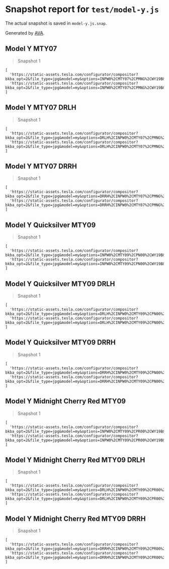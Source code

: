# Snapshot report for `test/model-y.js`

The actual snapshot is saved in `model-y.js.snap`.

Generated by [AVA](https://avajs.dev).

## Model Y MTY07

> Snapshot 1

    [
      'https://static-assets.tesla.com/configurator/compositor?bkba_opt=2&file_type=jpg&model=my&options=INPW0%2CMTY07%2CPMNG%2CWY19B&size=800&view=STUD_3QTR',
      'https://static-assets.tesla.com/configurator/compositor?bkba_opt=2&file_type=jpg&model=my&options=INPW0%2CMTY07%2CPMNG%2CWY19B&size=800&view=STUD_SEAT',
    ]

## Model Y MTY07 DRLH

> Snapshot 1

    [
      'https://static-assets.tesla.com/configurator/compositor?bkba_opt=2&file_type=jpg&model=my&options=DRLH%2CINPW0%2CMTY07%2CPMNG%2CWY19B&size=800&view=STUD_3QTR',
      'https://static-assets.tesla.com/configurator/compositor?bkba_opt=2&file_type=jpg&model=my&options=DRLH%2CINPW0%2CMTY07%2CPMNG%2CWY19B&size=800&view=STUD_SEAT',
    ]

## Model Y MTY07 DRRH

> Snapshot 1

    [
      'https://static-assets.tesla.com/configurator/compositor?bkba_opt=2&file_type=jpg&model=my&options=DRRH%2CINPW0%2CMTY07%2CPMNG%2CWY19B&size=800&view=STUD_3QTR',
      'https://static-assets.tesla.com/configurator/compositor?bkba_opt=2&file_type=jpg&model=my&options=DRRH%2CINPW0%2CMTY07%2CPMNG%2CWY19B&size=800&view=STUD_SEAT',
    ]

## Model Y Quicksilver MTY09

> Snapshot 1

    [
      'https://static-assets.tesla.com/configurator/compositor?bkba_opt=2&file_type=jpg&model=my&options=INPW0%2CMTY09%2CPN00%2CWY19B&size=800&view=STUD_3QTR',
      'https://static-assets.tesla.com/configurator/compositor?bkba_opt=2&file_type=jpg&model=my&options=INPW0%2CMTY09%2CPN00%2CWY19B&size=800&view=STUD_SEAT',
    ]

## Model Y Quicksilver MTY09 DRLH

> Snapshot 1

    [
      'https://static-assets.tesla.com/configurator/compositor?bkba_opt=2&file_type=jpg&model=my&options=DRLH%2CINPW0%2CMTY09%2CPN00%2CWY19B&size=800&view=STUD_3QTR',
      'https://static-assets.tesla.com/configurator/compositor?bkba_opt=2&file_type=jpg&model=my&options=DRLH%2CINPW0%2CMTY09%2CPN00%2CWY19B&size=800&view=STUD_SEAT',
    ]

## Model Y Quicksilver MTY09 DRRH

> Snapshot 1

    [
      'https://static-assets.tesla.com/configurator/compositor?bkba_opt=2&file_type=jpg&model=my&options=DRRH%2CINPW0%2CMTY09%2CPN00%2CWY19B&size=800&view=STUD_3QTR',
      'https://static-assets.tesla.com/configurator/compositor?bkba_opt=2&file_type=jpg&model=my&options=DRRH%2CINPW0%2CMTY09%2CPN00%2CWY19B&size=800&view=STUD_SEAT',
    ]

## Model Y Midnight Cherry Red MTY09

> Snapshot 1

    [
      'https://static-assets.tesla.com/configurator/compositor?bkba_opt=2&file_type=jpg&model=my&options=INPW0%2CMTY09%2CPR00%2CWY19B&size=800&view=STUD_3QTR',
      'https://static-assets.tesla.com/configurator/compositor?bkba_opt=2&file_type=jpg&model=my&options=INPW0%2CMTY09%2CPR00%2CWY19B&size=800&view=STUD_SEAT',
    ]

## Model Y Midnight Cherry Red MTY09 DRLH

> Snapshot 1

    [
      'https://static-assets.tesla.com/configurator/compositor?bkba_opt=2&file_type=jpg&model=my&options=DRLH%2CINPW0%2CMTY09%2CPR00%2CWY19B&size=800&view=STUD_3QTR',
      'https://static-assets.tesla.com/configurator/compositor?bkba_opt=2&file_type=jpg&model=my&options=DRLH%2CINPW0%2CMTY09%2CPR00%2CWY19B&size=800&view=STUD_SEAT',
    ]

## Model Y Midnight Cherry Red MTY09 DRRH

> Snapshot 1

    [
      'https://static-assets.tesla.com/configurator/compositor?bkba_opt=2&file_type=jpg&model=my&options=DRRH%2CINPW0%2CMTY09%2CPR00%2CWY19B&size=800&view=STUD_3QTR',
      'https://static-assets.tesla.com/configurator/compositor?bkba_opt=2&file_type=jpg&model=my&options=DRRH%2CINPW0%2CMTY09%2CPR00%2CWY19B&size=800&view=STUD_SEAT',
    ]

